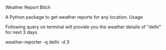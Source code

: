 Weather Report Bitch

A Python package to get weather reports for any location.
Usage

Following query on terminal will provide you the weather details of "delhi" for next 3 days.

weather-reporter -q delhi -d 3
